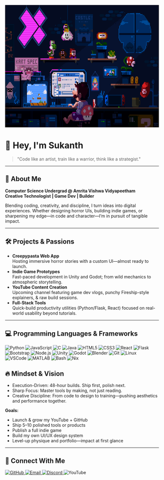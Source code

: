 <img src="mario.gif" alt="Mario typing animation" width="100%" height="400"/>

# 👋 Hey, I'm Sukanth

> "Code like an artist, train like a warrior, think like a strategist."

---

## 🚀 About Me

**Computer Science Undergrad @ Amrita Vishwa Vidyapeetham**  
**Creative Technologist | Game Dev | Builder**

Blending coding, creativity, and discipline, I turn ideas into digital experiences. Whether designing horror UIs, building indie games, or sharpening my edge—in code and character—I’m in pursuit of tangible impact.

---

## 🛠️ Projects & Passions

- **Creepypasta Web App**  
  Hosting immersive horror stories with a custom UI—almost ready to launch.
- **Indie Game Prototypes**  
  Fast-paced development in Unity and Godot; from wild mechanics to atmospheric storytelling.
- **YouTube Content Creation**  
  Upcoming channel featuring game dev vlogs, punchy Fireship-style explainers, & raw build sessions.
- **Full-Stack Tools**  
  Quick-build productivity utilities (Python/Flask, React) focused on real-world usability beyond tutorials.

---

## 💻 Programming Languages & Frameworks

<p align="left">
  <img src="https://cdn.jsdelivr.net/gh/devicons/devicon/icons/python/python-original.svg" width="40" alt="Python"/>
  <img src="https://cdn.jsdelivr.net/gh/devicons/devicon/icons/javascript/javascript-original.svg" width="40" alt="JavaScript"/>
  <img src="https://cdn.jsdelivr.net/gh/devicons/devicon/icons/c/c-original.svg" width="40" alt="C"/>
  <img src="https://cdn.jsdelivr.net/gh/devicons/devicon/icons/java/java-original.svg" width="40" alt="Java"/>
  <img src="https://cdn.jsdelivr.net/gh/devicons/devicon/icons/html5/html5-original.svg" width="40" alt="HTML5"/>
  <img src="https://cdn.jsdelivr.net/gh/devicons/devicon/icons/css3/css3-original.svg" width="40" alt="CSS3"/>
  <img src="https://cdn.jsdelivr.net/gh/devicons/devicon/icons/react/react-original.svg" width="40" alt="React"/>
  <img src="https://cdn.jsdelivr.net/gh/devicons/devicon/icons/flask/flask-original.svg" width="40" alt="Flask"/>
  <img src="https://cdn.jsdelivr.net/gh/devicons/devicon/icons/bootstrap/bootstrap-original.svg" width="40" alt="Bootstrap"/>
  <img src="https://cdn.jsdelivr.net/gh/devicons/devicon/icons/nodejs/nodejs-original.svg" width="40" alt="Node.js"/>
  <img src="https://cdn.jsdelivr.net/gh/devicons/devicon/icons/unity/unity-original.svg" width="40" alt="Unity"/>
  <img src="https://cdn.jsdelivr.net/gh/devicons/devicon/icons/godot/godot-original.svg" width="40" alt="Godot"/>
  <img src="https://cdn.jsdelivr.net/gh/devicons/devicon/icons/blender/blender-original.svg" width="40" alt="Blender"/>
  <img src="https://cdn.jsdelivr.net/gh/devicons/devicon/icons/git/git-original.svg" width="40" alt="Git"/>
  <img src="https://cdn.jsdelivr.net/gh/devicons/devicon/icons/linux/linux-original.svg" width="40" alt="Linux"/>
  <img src="https://cdn.jsdelivr.net/gh/devicons/devicon/icons/vscode/vscode-original.svg" width="40" alt="VSCode"/>
  <img src="https://cdn.jsdelivr.net/gh/devicons/devicon/icons/matlab/matlab-original.svg" width="40" alt="MATLAB"/>
  <img src="https://cdn.jsdelivr.net/gh/devicons/devicon/icons/bash/bash-original.svg" width="40" alt="Bash"/>
  <img src="https://cdn.jsdelivr.net/gh/devicons/devicon/icons/nixos/nixos-original.svg" width="40" alt="Nix"/>
</p>



## 🔥 Mindset & Vision

- Execution-Driven: 48-hour builds. Ship first, polish next.
- Sharp Focus: Master tools by making, not just reading.
- Creative Discipline: From code to design to training—pushing aesthetics and performance together.

**Goals:**  
- Launch & grow my YouTube + GitHub  
- Ship 5–10 polished tools or products  
- Publish a full indie game  
- Build my own UI/UX design system  
- Level-up physique and portfolio—impact at first glance

---
## 👾 Connect With Me

<p align="left">
  <a href="https://github.com/Sukanth19" target="_blank">
    <img src="https://img.shields.io/badge/GitHub-181717?style=for-the-badge&logo=github&logoColor=white" alt="GitHub"/>
  </a>
  <a href="mailto:sukan3066@gmail.com" target="_blank">
    <img src="https://img.shields.io/badge/Email-D14836?style=for-the-badge&logo=gmail&logoColor=white" alt="Email"/>
  </a>
  <a href="https://discord.com/users/zynk__19" target="_blank">
    <img src="https://img.shields.io/badge/Discord-5865F2?style=for-the-badge&logo=discord&logoColor=white" alt="Discord"/>
  </a>
  <img src="https://img.shields.io/badge/YouTube-Coming_Soon-red?style=for-the-badge&logo=youtube&logoColor=white" alt="YouTube"/>
</p>

